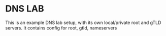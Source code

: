 # DNS LAB

This is an example DNS lab setup, with its own local/private root and gTLD servers. It contains config for root, gtld, nameservers
